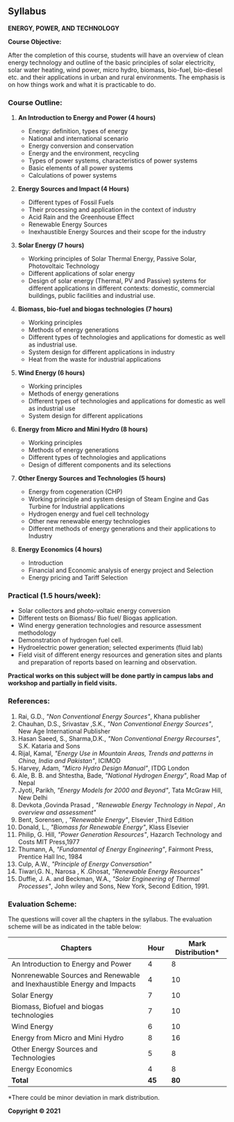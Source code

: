 ## Syllabus

**ENERGY, POWER, AND TECHNOLOGY**

**Course Objective:**

After the completion of this course, students will have an overview of clean energy technology and outline of the basic principles of solar electricity, solar water heating, wind power, micro hydro, biomass, bio-fuel, bio-diesel etc. and their applications in urban and rural environments. The emphasis is on how things work and what it is practicable to do.

### Course Outline:

1. **An Introduction to Energy and Power (4 hours)**
    * Energy: definition, types of energy
    * National and international scenario
    * Energy conversion and conservation
    * Energy and the environment, recycling
    * Types of power systems, characteristics of power systems
    * Basic elements of all power systems
    * Calculations of power systems

2. **Energy Sources and Impact (4 Hours)**
    * Different types of Fossil Fuels
    * Their processing and application in the context of industry
    * Acid Rain and the Greenhouse Effect
    * Renewable Energy Sources
    * Inexhaustible Energy Sources and their scope for the industry

3. **Solar Energy (7 hours)**
    * Working principles of Solar Thermal Energy, Passive Solar, Photovoltaic Technology
    * Different applications of solar energy
    * Design of solar energy (Thermal, PV and Passive) systems for different applications in different contexts: domestic, commercial buildings, public facilities and industrial use.

4. **Biomass, bio-fuel and biogas technologies (7 hours)**
    * Working principles
    * Methods of energy generations
    * Different types of technologies and applications for domestic as well as industrial use.
    * System design for different applications in industry
    * Heat from the waste for industrial applications

5. **Wind Energy (6 hours)**
    * Working principles
    * Methods of energy generations
    * Different types of technologies and applications for domestic as well as industrial use
    * System design for different applications

6. **Energy from Micro and Mini Hydro (8 hours)**
    * Working principles
    * Methods of energy generations
    * Different types of technologies and applications
    * Design of different components and its selections

7. **Other Energy Sources and Technologies (5 hours)**
    * Energy from cogeneration (CHP)
    * Working principle and system design of Steam Engine and Gas Turbine for Industrial applications
    * Hydrogen energy and fuel cell technology
    * Other new renewable energy technologies
    * Different methods of energy generations and their applications to Industry

8. **Energy Economics (4 hours)**
    * Introduction
    * Financial and Economic analysis of energy project and Selection
    * Energy pricing and Tariff Selection

### Practical (1.5 hours/week):

* Solar collectors and photo-voltaic energy conversion
* Different tests on Biomass/ Bio fuel/ Biogas application.
* Wind energy generation technologies and resource assessment methodology
* Demonstration of hydrogen fuel cell.
* Hydroelectric power generation; selected experiments (fluid lab)
* Field visit of different energy resources and generation sites and plants and preparation of reports based on learning and observation.

**Practical works on this subject will be done partly in campus labs and workshop and partially in field visits.**

### References:

1. Rai, G.D., *"Non Conventional Energy Sources"*, Khana publisher
2. Chauhan, D.S., Srivastav ,S.K., *"Non Conventional Energy Sources"*, New Age International Publisher
3. Hasan Saeed, S., Sharma,D.K., *"Non Conventional Energy Recourses"*, S.K. Kataria and Sons
4. Rijal, Kamal, *"Energy Use in Mountain Areas, Trends and patterns in China, India and Pakistan"*, ICIMOD
5. Harvey, Adam, *"Micro Hydro Design Manual"*, ITDG London
6. Ale, B. B. and Shtestha, Bade, *"National Hydrogen Energy"*, Road Map of Nepal
7. Jyoti, Parikh, *"Energy Models for 2000 and Beyond"*, Tata McGraw Hill, New Delhi
8. Devkota ,Govinda Prasad , *"Renewable Energy Technology in Nepal , An overview and assessment"*
9. Bent, Sorensen, , *"Renewable Energy"*, Elsevier ,Third Edition
10. Donald, L., *"Biomass for Renewable Energy"*, Klass Elsevier
11. Philip, G. Hill, *"Power Generation Resources"*, Hazarch Technology and Costs MIT Press,1977
12. Thumann, A, *"Fundamental of Energy Engineering"*, Fairmont Press, Prentice Hall Inc, 1984
13. Culp, A.W., *"Principle of Energy Conversation"*
14. Tiwari,G. N., Narosa , K  .Ghosat, *"Renewable Energy Resources"*
15. Duffie, J. A. and Beckman, W.A., *"Solar Engineering of Thermal Processes"*, John wiley and Sons, New York, Second Edition,  1991.

### Evaluation Scheme:

The questions will cover all the chapters in the syllabus. The evaluation scheme will be as indicated in the table below:

| Chapters                                       | Hour | Mark Distribution* |
|------------------------------------------------|------|--------------------|
| An Introduction to Energy and Power           | 4    | 8                 |
| Nonrenewable Sources and Renewable and Inexhaustible Energy and Impacts | 4    | 10                |
| Solar Energy                                    | 7    | 10                |
| Biomass, Biofuel and biogas technologies      | 7    | 10                |
| Wind Energy                                      | 6    | 10                |
| Energy from Micro and Mini Hydro              | 8    | 16                |
| Other Energy Sources and Technologies         | 5    | 8                 |
| Energy Economics                                | 4    | 8                 |
| **Total**                                      | **45** | **80**               |

*There could be minor deviation in mark distribution.

**Copyright &copy; 2021**
